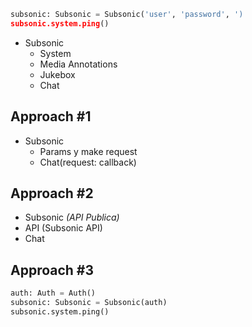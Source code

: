 ```python
subsonic: Subsonic = Subsonic('user', 'password', ')
subsonic.system.ping()
```

- Subsonic
  - System
  - Media Annotations
  - Jukebox
  - Chat

## Approach #1

- Subsonic
  - Params y make request
  - Chat(request: callback)

## Approach #2

- Subsonic _(API Publica)_
- API (Subsonic API)
- Chat

## Approach #3

```python
auth: Auth = Auth()
subsonic: Subsonic = Subsonic(auth)
subsonic.system.ping()
```
